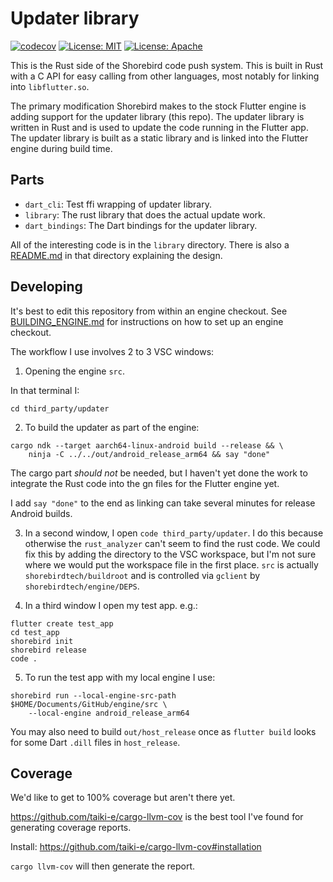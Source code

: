 # Updater library

[![codecov](https://codecov.io/gh/shorebirdtech/updater/branch/main/graph/badge.svg)](https://codecov.io/gh/shorebirdtech/updater)
[![License: MIT](https://img.shields.io/badge/license-MIT-blue.svg)](./LICENSE-MIT)
[![License: Apache](https://img.shields.io/badge/license-Apache-orange.svg)](./LICENSE-APACHE)

This is the Rust side of the Shorebird code push system. This is built
in Rust with a C API for easy calling from other languages, most notably
for linking into `libflutter.so`.

The primary modification Shorebird makes to the stock Flutter engine
is adding support for the updater library (this repo). The updater library is
written in Rust and is used to update the code running in the Flutter
app. The updater library is built as a static library and is linked
into the Flutter engine during build time.

## Parts

- `dart_cli`: Test ffi wrapping of updater library.
- `library`: The rust library that does the actual update work.
- `dart_bindings`: The Dart bindings for the updater library.

All of the interesting code is in the `library` directory. There is also
a [README.md](library/README.md) in that directory explaining the design.

## Developing

It's best to edit this repository from within an engine checkout. See
[BUILDING_ENGINE.md](BUILDING_ENGINE.md) for instructions on how to set up an
engine checkout.

The workflow I use involves 2 to 3 VSC windows:

1. Opening the engine `src`.

In that terminal I:

```
cd third_party/updater
```

2. To build the updater as part of the engine:

```
cargo ndk --target aarch64-linux-android build --release && \
    ninja -C ../../out/android_release_arm64 && say "done"
```

The cargo part _should not_ be needed, but I haven't yet done the work to
integrate the Rust code into the gn files for the Flutter engine yet.

I add `say "done"` to the end as linking can take several minutes for release
Android builds.

3.  In a second window, I open `code third_party/updater`. I do this because
    otherwise the `rust_analyzer` can't seem to find the rust code. We could
    fix this by adding the directory to the VSC workspace, but I'm not sure
    where we would put the workspace file in the first place. `src` is actually
    `shorebirdtech/buildroot` and is controlled via `gclient` by
    `shorebirdtech/engine/DEPS`.

4.  In a third window I open my test app. e.g.:

```
flutter create test_app
cd test_app
shorebird init
shorebird release
code .
```

5. To run the test app with my local engine I use:

```
shorebird run --local-engine-src-path $HOME/Documents/GitHub/engine/src \
    --local-engine android_release_arm64
```

You may also need to build `out/host_release` once as `flutter build` looks for
some Dart `.dill` files in `host_release`.

## Coverage

We'd like to get to 100% coverage but aren't there yet.

https://github.com/taiki-e/cargo-llvm-cov
is the best tool I've found for generating coverage reports.

Install:
https://github.com/taiki-e/cargo-llvm-cov#installation

`cargo llvm-cov` will then generate the report.
